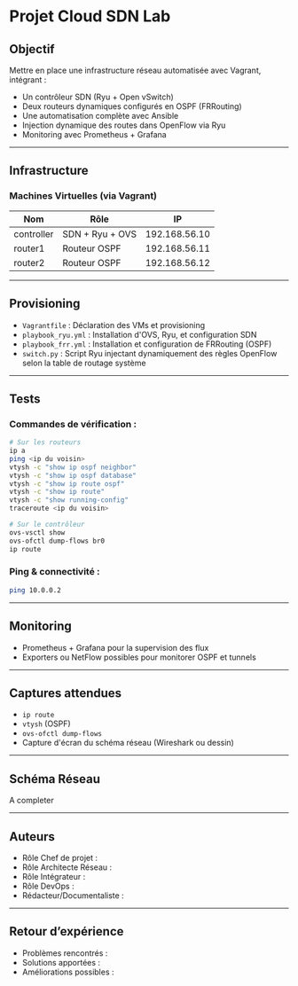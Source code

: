 # Projet Cloud SDN Lab

## Objectif

Mettre en place une infrastructure réseau automatisée avec Vagrant, intégrant :

- Un contrôleur SDN (Ryu + Open vSwitch)
- Deux routeurs dynamiques configurés en OSPF (FRRouting)
- Une automatisation complète avec Ansible
- Injection dynamique des routes dans OpenFlow via Ryu
- Monitoring avec Prometheus + Grafana

---

## Infrastructure

### Machines Virtuelles (via Vagrant)

| Nom        | Rôle              | IP              |
|------------|-------------------|-----------------|
| controller | SDN + Ryu + OVS   | 192.168.56.10   |
| router1    | Routeur OSPF      | 192.168.56.11   |
| router2    | Routeur OSPF      | 192.168.56.12   |

---

## Provisioning

- `Vagrantfile` : Déclaration des VMs et provisioning
- `playbook_ryu.yml` : Installation d'OVS, Ryu, et configuration SDN
- `playbook_frr.yml` : Installation et configuration de FRRouting (OSPF)
- `switch.py` : Script Ryu injectant dynamiquement des règles OpenFlow selon la table de routage système

---

## Tests

### Commandes de vérification :

```bash
# Sur les routeurs
ip a
ping <ip du voisin>
vtysh -c "show ip ospf neighbor"
vtysh -c "show ip ospf database"
vtysh -c "show ip route ospf"
vtysh -c "show ip route"
vtysh -c "show running-config"
traceroute <ip du voisin>

# Sur le contrôleur
ovs-vsctl show
ovs-ofctl dump-flows br0
ip route
```

### Ping & connectivité :
```bash
ping 10.0.0.2
```

---

## Monitoring

- Prometheus + Grafana pour la supervision des flux
- Exporters ou NetFlow possibles pour monitorer OSPF et tunnels

---

## Captures attendues

- `ip route`
- `vtysh` (OSPF)
- `ovs-ofctl dump-flows`
- Capture d'écran du schéma réseau (Wireshark ou dessin)

---

## Schéma Réseau

A completer

---

## Auteurs

- Rôle Chef de projet :
- Rôle Architecte Réseau :
- Rôle Intégrateur :
- Rôle DevOps :
- Rédacteur/Documentaliste :

---

## Retour d’expérience

- Problèmes rencontrés :
- Solutions apportées :
- Améliorations possibles :
